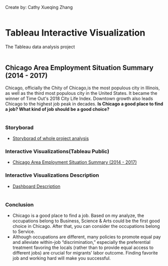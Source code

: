Create by: Cathy Xueqing Zhang<br/><br/>
# Tableau Interactive Visualization
The Tableau data analysis project<br/><br/>

## Chicago Area Employment Situation Summary (2014 - 2017)

Chicago, officially the Chity of Chicago,is the most populous city in Illinois, as well as the third most populous city in the United States. It became the winner of Time Out's 2018 City Life Index. Downtown growth also leads Chicago to the highest job peak in decades. 
**Is Chicago a good place to find a job? What kind of job should be a good choice?**<br/><br/>

### Storyborad
- [Storyborad of whole project analysis](https://github.com/CathyXueqingZhang/Jobapplication/blob/master/Tableau/Storyboard.pdf)


### Interactive Visualizations(Tableau Public)
- [Chicago Area Employment Situation Summary (2014 - 2017)](https://public.tableau.com/profile/cathy.xueqing.zhang5182#!/vizhome/FinalProject_15549878978920/Dashboard1?publish=yes)

### Interactive Visualizations Description 
- [Dashboard Description](https://github.com/CathyXueqingZhang/Jobapplication/blob/master/Tableau/Description.md)<br/><br/>

### Conclusion
- Chicago is a good place to find a job. Based on my analyze, the occupations belong to Business, Science & Arts could be the
first good choice in Chicago. After that, you can consider the occupations belong to Service.
- Although occupations are different, many policies to promote equal pay and alleviate within-job “discrimination,” especially
the preferential treatment favoring the locals (rather than to provide equal access to different jobs) are crucial for migrants’
labor outcome. Finding favorite job and working hard will make you successful.
